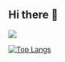 ## Hi there 👋

<picture>
  <source
    srcset="https://github-readme-stats.vercel.app/api?username=JangKarl&show_icons=true&theme=dark"
    media="(prefers-color-scheme: dark)"
  />
  <source
    srcset="https://github-readme-stats.vercel.app/api?username=JangKarl&show_icons=true"
    media="(prefers-color-scheme: light), (prefers-color-scheme: no-preference)"
  />
  <img src="https://github-readme-stats.vercel.app/api?username=JangKarl&show_icons=true" />
</picture>

[![Top Langs](https://github-readme-stats.vercel.app/api/top-langs/?username=JangKarl&show_icons=true&theme=transparent)](https://github.com/JangKarl/github-readme-stats)
<!--
**JangKarl/JangKarl** is a ✨ _special_ ✨ repository because its `README.md` (this file) appears on your GitHub profile.

Here are some ideas to get you started:

- 🔭 I’m currently working on ...
- 🌱 I’m currently learning ...
- 👯 I’m looking to collaborate on ...
- 🤔 I’m looking for help with ...
- 💬 Ask me about ...
- 📫 How to reach me: ...
- 😄 Pronouns: ...
- ⚡ Fun fact: ...
-->
